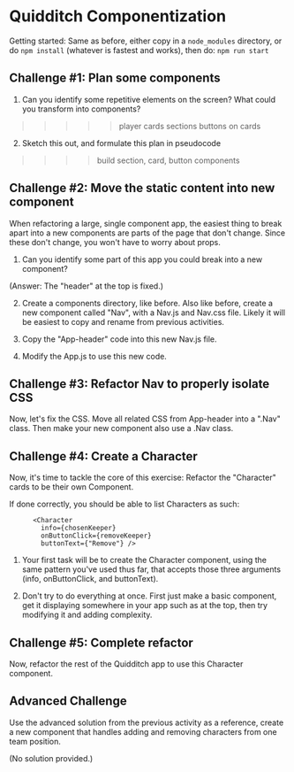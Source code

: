 # Quidditch Componentization

Getting started: Same as before, either copy in a `node_modules` directory, or
do `npm install` (whatever is fastest and works), then do: `npm run start`



Challenge #1: Plan some components
--------------------------------------------------------

1. Can you identify some repetitive elements on the screen? What could you
transform into components?
>>>>> player cards
>>>>> sections
>>>>> buttons on cards

2. Sketch this out, and formulate this plan in pseudocode
>>>> build section, card, button components




Challenge #2: Move the static content into new component
--------------------------------------------------------

When refactoring a large, single component app, the easiest thing to break
apart into a new components are parts of the page that don't change. Since
these don't change, you won't have to worry about props.

1. Can you identify some part of this app you could break into a new component?

(Answer: The "header" at the top is fixed.)

2. Create a components directory, like before. Also like before, create a new
component called "Nav", with a Nav.js and Nav.css file. Likely it will be
easiest to copy and rename from previous activities.

3. Copy the "App-header" code into this new Nav.js file.

4. Modify the App.js to use this new code.



Challenge #3: Refactor Nav to properly isolate CSS
--------------------------------------------------------

Now, let's fix the CSS. Move all related CSS from App-header into a ".Nav"
class. Then make your new component also use a .Nav class.



Challenge #4: Create a Character
--------------------------------------------------------

Now, it's time to tackle the core of this exercise: Refactor the "Character"
cards to be their own Component.

If done correctly, you should be able to list Characters as such:


          <Character
            info={chosenKeeper}
            onButtonClick={removeKeeper}
            buttonText={"Remove"} />


1. Your first task will be to create the Character component, using the
same pattern you've used thus far, that accepts those three arguments
(info, onButtonClick, and buttonText).

2. Don't try to do everything at once. First just make a basic component,
get it displaying somewhere in your app such as at the top, then try
modifying it and adding complexity.



Challenge #5: Complete refactor
--------------------------------------------------------

Now, refactor the rest of the Quidditch app to use this Character
component.



Advanced Challenge
--------------------------------------------------------

Use the advanced solution from the previous activity as a reference, create a
new component that handles adding and removing characters from one team
position.

(No solution provided.)
